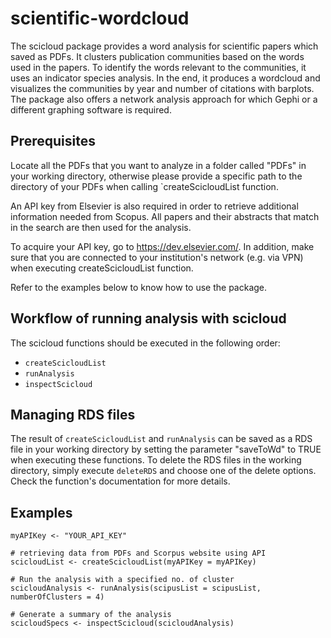 # scientific-wordcloud
The scicloud package provides a word analysis for scientific papers which saved as PDFs. It clusters publication communities based on the words used in the papers. To identify the words relevant to the communities, it uses an indicator species analysis. In the end, it produces a wordcloud and visualizes the communities by year and number of citations with barplots. The package also offers a network analysis approach for which Gephi or a different graphing software is required.

## Prerequisites
Locate all the PDFs that you want to analyze in a folder called "PDFs" in your working directory, otherwise please provide a specific path to the directory of your PDFs when calling `createScicloudList function.

An API key from Elsevier is also required in order to retrieve additional information needed from Scopus. All papers and their abstracts that match in the search are then used for the analysis.

To acquire your API key, go to https://dev.elsevier.com/. In addition, make sure that you are connected to your institution's network (e.g. via VPN) when executing createScicloudList function.

Refer to the examples below to know how to use the package.

## Workflow of running analysis with scicloud
The scicloud functions should be executed in the following order:

* `createScicloudList`
* `runAnalysis`
* `inspectScicloud`

## Managing RDS files
The result of `createScicloudList` and `runAnalysis` can be saved as a RDS file in your working directory by setting the parameter "saveToWd" to TRUE when executing these functions. To delete the RDS files in the working directory, simply execute `deleteRDS` and choose one of the delete options. Check the function's documentation for more details.


## Examples
```### Workflow of performing analysis using scicloud
myAPIKey <- "YOUR_API_KEY"

# retrieving data from PDFs and Scorpus website using API
scicloudList <- createScicloudList(myAPIKey = myAPIKey)

# Run the analysis with a specified no. of cluster
scicloudAnalysis <- runAnalysis(scipusList = scipusList, numberOfClusters = 4)

# Generate a summary of the analysis
scicloudSpecs <- inspectScicloud(scicloudAnalysis)

